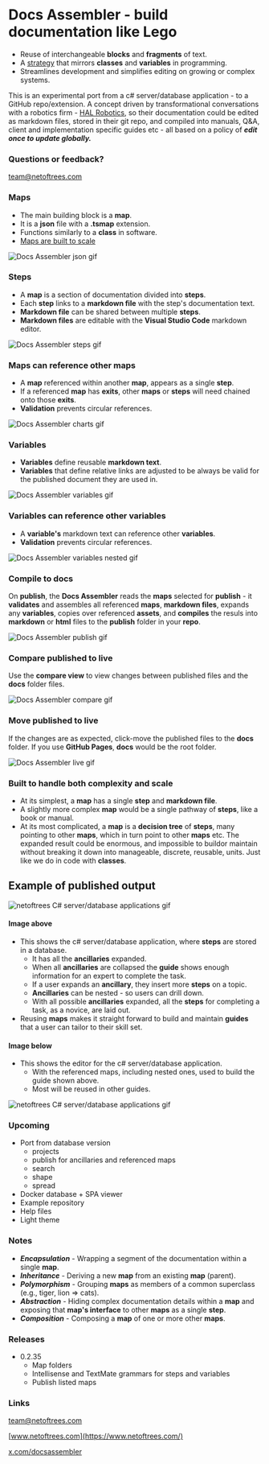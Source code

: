 
# Docs Assembler - build documentation like Lego

- Reuse of interchangeable **blocks** and **fragments** of text.
- A [strategy](#notes) that mirrors **classes** and **variables** in programming.
- Streamlines development and simplifies editing on growing or complex systems.
  


This is an experimental port from a c# server/database application - to a GitHub repo/extension. A concept driven by transformational conversations with a robotics firm - [HAL Robotics](https://hal-robotics.com), so their documentation could be edited as markdown files, stored in their git repo, and compiled into manuals, Q&A, client and implementation specific guides etc - all based on a policy of ***edit once to update globally.***



### Questions or feedback?
[team@netoftrees.com](mailto:team@netoftrees.com)
    


### Maps
- The main building block is a **map**.
- It is a **json** file with a **.tsmap** extension.
- Functions similarly to a **class** in software.
- [Maps are built to scale](#built-to-handle-both-complexity-and-scale)

![Docs Assembler json gif](./assets/DocsAssemblerJson.gif)
  
  

### Steps
- A **map** is a section of documentation divided into **steps**.
- Each **step** links to a **markdown file** with the step's documentation text.
- **Markdown file** can be shared between multiple **steps**.
- **Markdown files** are editable with the **Visual Studio Code** markdown editor.

![Docs Assembler steps gif](./assets/DocsAssemblerSteps.gif)
  
  

### Maps can reference other maps
- A **map** referenced within another **map**, appears as a single **step**.
- If a referenced **map** has **exits**, other **maps** or **steps** will need chained onto those **exits**.
- **Validation** prevents circular references.

![Docs Assembler charts gif](./assets/DocsAssemblerCharts.gif)
  
  

### Variables
- **Variables** define reusable **markdown text**.
- **Variables** that define relative links are adjusted to be always be valid for the published document they are used in.

![Docs Assembler variables gif](./assets/DocsAssemblerVariables.gif)
  
  

### Variables can reference other variables
- A **variable's** markdown text can reference other **variables**.
- **Validation** prevents circular references.

![Docs Assembler variables nested gif](./assets/DocsAssemblerNestedVariables.gif)
  
  

### Compile to docs
On **publish**, the **Docs Assembler** reads the **maps** selected for **publish** - it **validates** and assembles all referenced **maps**, **markdown files**, expands any **variables**, copies over referenced **assets**, and **compiles** the resuls into **markdown** or **html** files to the **publish** folder in your **repo**. 

![Docs Assembler publish gif](./assets/DocsAssemblerPublish.gif)
  
  

### Compare published to live
Use the **compare view** to view changes between published files and the **docs** folder files.

![Docs Assembler compare gif](./assets/DocsAssemblerCompare.gif)
  
  

### Move published to live
If the changes are as expected, click-move the published files to the **docs** folder. If you use **GitHub Pages**,  **docs** would be the root folder.

![Docs Assembler live gif](./assets/DocsAssemblerLive.gif)
  
  

### Built to handle both complexity and scale
- At its simplest, a **map** has a single **step** and **markdown file**.
- A slightly more complex **map** would be a single pathway of **steps**, like a book or manual.
- At its most complicated, a **map** is a **decision tree** of **steps**, many pointing to other **maps**, which in turn point to other **maps** etc. The expanded result could be enormous, and impossible to buildor maintain without breaking it down into manageable, discrete, reusable, units. Just like we do in code with **classes**.
  

## Example of published output


![netoftrees C# server/database applications gif](./assets/netoftreesCsharp.gif)


#### Image above
- This shows the c# server/database application, where **steps** are stored in a database.
    - It has all the **ancillaries** expanded. 
    - When all **ancillaries** are collapsed the **guide** shows enough information for an expert to complete the task. 
    - If a user expands an **ancillary**, they insert more **steps** on a topic. 
    - **Ancillaries** can be nested - so users can drill down.
    - With all possible **ancillaries** expanded, all the **steps** for completing a task, as a novice, are laid out.
- Reusing **maps** makes it straight forward to build and maintain **guides** that a user can tailor to their skill set.

  


#### Image below
- This shows the editor for the c# server/database application.
    - With the referenced maps, including nested ones, used to build the guide shown above.
    - Most will be reused in other guides.

![netoftrees C# server/database applications gif](./assets/netoftreesCsharpMaps.gif)
  


### Upcoming
- Port from database version
    - projects
    - publish for ancillaries and referenced maps
    - search
    - shape
    - spread
- Docker database + SPA viewer
- Example repository
- Help files
- Light theme

  

### Notes

- ***Encapsulation*** - Wrapping a segment of the documentation within a single **map**.
- ***Inheritance*** - Deriving a new **map** from an existing **map** (parent).
- ***Polymorphism*** - Grouping **maps** as members of a common superclass (e.g., tiger, lion => cats).
- ***Abstraction*** - Hiding complex documentation details within a **map** and exposing that **map's interface** to other **maps** as a single **step**.
- ***Composition*** - Composing a **map** of one or more other **maps**.




### Releases
- 0.2.35
    - Map folders
    - Intellisense and TextMate grammars for steps and variables
    - Publish listed maps



### Links

[team@netoftrees.com](mailto:team@netoftrees.com)

[www.netoftrees.com](https://www.netoftrees.com/)

[x.com/docsassembler](https://x.com/docsassembler)

